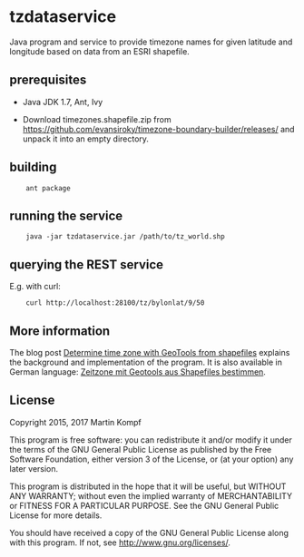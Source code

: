 tzdataservice
=============

Java program and service to provide timezone names for given latitude and longitude based on data from an ESRI shapefile.

prerequisites
-------------

* Java JDK 1.7, Ant, Ivy

* Download timezones.shapefile.zip from <https://github.com/evansiroky/timezone-boundary-builder/releases/> and unpack it into an empty directory.

building
--------

        ant package


running the service
-------------------

        java -jar tzdataservice.jar /path/to/tz_world.shp


querying the REST service
-------------------------

E.g. with curl:

        curl http://localhost:28100/tz/bylonlat/9/50


More information
----------------        

The blog post [Determine time zone with GeoTools from shapefiles](https://www.mkompf.com/java/tzdata.html) explains the background and implementation of the program. It is also available in German language: [Zeitzone mit Geotools aus Shapefiles bestimmen](https://www.kompf.de/java/tzdata.html).


License
-------

Copyright 2015, 2017 Martin Kompf

This program is free software: you can redistribute it and/or modify it under the terms of the GNU General Public License as published by the Free Software Foundation, either version 3 of the License, or (at your option) any later version.

This program is distributed in the hope that it will be useful, but WITHOUT ANY WARRANTY; without even the implied warranty of MERCHANTABILITY or FITNESS FOR A PARTICULAR PURPOSE. See the GNU General Public License for more details.

You should have received a copy of the GNU General Public License along with this program. If not, see <http://www.gnu.org/licenses/>.
